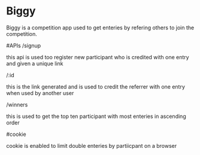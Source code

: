 # Biggy
Biggy is a competition app used to get enteries by refering others to join the competition.

#APIs
/signup

this api is used too register new participant who is credited with one entry and given a unique link

/:id

this is the link generated and is used to credit the referrer with one entry when used by another user 

/winners

this is used to get the top ten participant with most enteries in ascending order

#cookie

cookie is enabled to limit double enteries by partiicpant on a browser

